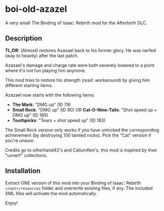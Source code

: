 # boi-old-azazel
A very small The Binding of Isaac: Rebirth mod for the Afterbirth DLC.


## Description ##
**TL;DR:** (Almost) restores Azazael back to his former glory. He was nerfed (way to heavily) after the last patch.

Azazael's damage and charge rate were both severely lowered to a point where it's not fun playing him anymore.

This mod tries to restore his strength (read: workaround) by giving him different starting items.

Azazael now starts with the following items:
- **The Mark**: "DMG up" (ID 79)
- **Small Rock**: "DMG up" (ID 90) OR **Cat-O-Nine-Tails**: "Shot speed up + DMG up" (ID 165)
- **Toothpicks**: "Tears + shot speed up" (ID 183)

The Small Rock version only works if you have unlocked the corresponding achievement (by destroying 100 tainted rocks). Pick the "Cat" version if you're unsure.

Credits go to otherhand42's and CallumKen's, this mod is inspired by their "unnerf" collections.

## Installation ##

Extract ONE version of this mod into your Binding of Isaac: Rebirth ```<root>/resources``` folder and overwrite existing files, if any. The included XML files will activate the mod automatically.

Enjoy!
